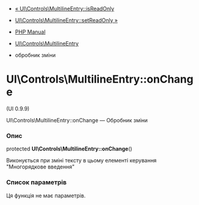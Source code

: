 - [«
UI\Controls\MultilineEntry::isReadOnly](ui-controls-multilineentry.isreadonly.md)
- [UI\Controls\MultilineEntry::setReadOnly
»](ui-controls-multilineentry.setreadonly.md)

- [PHP Manual](index.md)
- [UI\Controls\MultilineEntry](class.ui-controls-multilineentry.md)
- обробник зміни

# UI\Controls\MultilineEntry::onChange

(UI 0.9.9)

UI\Controls\MultilineEntry::onChange — Обробник зміни

### Опис

protected **UI\Controls\MultilineEntry::onChange**()

Виконується при зміні тексту в цьому елементі керування
"Многорядкове введення"

### Список параметрів

Ця функція не має параметрів.
